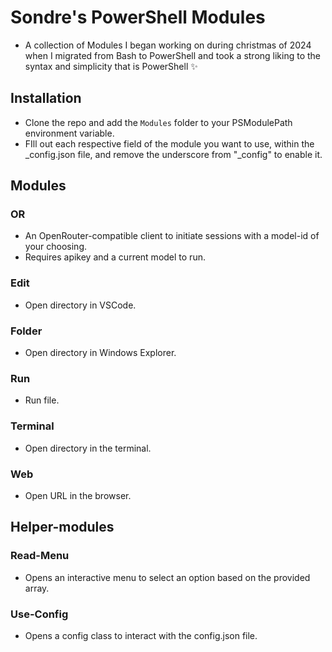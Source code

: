 # Sondre's PowerShell Modules

- A collection of Modules I began working on during christmas of 2024 when I migrated from Bash to PowerShell and took a strong liking to the syntax and simplicity that is PowerShell ✨

## Installation

- Clone the repo and add the `Modules` folder to your PSModulePath environment variable.
- FIll out each respective field of the module you want to use, within the _config.json file, and remove the underscore from "_config" to enable it.

## Modules

### OR

- An OpenRouter-compatible client to initiate sessions with a model-id of your choosing.
- Requires apikey and a current model to run.

### Edit

- Open directory in VSCode.

### Folder

- Open directory in Windows Explorer.

### Run

- Run file.

### Terminal

- Open directory in the terminal.

### Web

- Open URL in the browser.

## Helper-modules

### Read-Menu

- Opens an interactive menu to select an option based on the provided array.

### Use-Config

- Opens a config class to interact with the config.json file.
